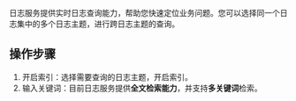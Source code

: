 日志服务提供实时日志查询能力，帮助您快速定位业务问题。您可以选择同一个日志集中的多个日志主题，进行跨日志主题的查询。

## 操作步骤

1. 开启索引：选择需要查询的日志主题，开启索引。
2. 输入关键词：目前日志服务提供**全文检索能力**，并支持**多关键词**检索。